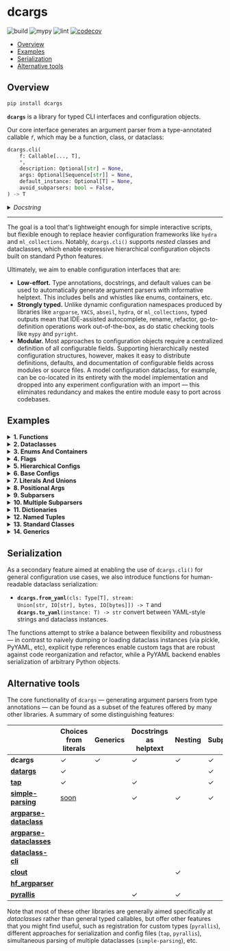 # dcargs

![build](https://github.com/brentyi/dcargs/workflows/build/badge.svg)
![mypy](https://github.com/brentyi/dcargs/workflows/mypy/badge.svg?branch=master)
![lint](https://github.com/brentyi/dcargs/workflows/lint/badge.svg)
[![codecov](https://codecov.io/gh/brentyi/dcargs/branch/master/graph/badge.svg)](https://codecov.io/gh/brentyi/dcargs)

- [Overview](#overview)
- [Examples](#examples)
- [Serialization](#serialization)
- [Alternative tools](#alternative-tools)

## Overview

```bash
pip install dcargs
```

**`dcargs`** is a library for typed CLI interfaces and configuration objects.

Our core interface generates an argument parser from a type-annotated callable
_`f`_, which may be a function, class, or dataclass:

```python
dcargs.cli(
    f: Callable[..., T],
    *,
    description: Optional[str] = None,
    args: Optional[Sequence[str]] = None,
    default_instance: Optional[T] = None,
    avoid_subparsers: bool = False,
) -> T
```

<details>
<summary><em>Docstring</em></summary>

<!-- START DOCSTRING -->

```
Call `f(...)`, with arguments populated from an automatically generated CLI
interface.

`f` should have type-annotated inputs, and can be a function or class. Note that if
`f` is a class, `dcargs.cli()` returns an instance.

The parser is generated by populating helptext from docstrings and types from
annotations; a broad range of core type annotations are supported...
    - Types natively accepted by `argparse`: str, int, float, pathlib.Path, etc.
    - Default values for optional parameters.
    - Booleans, which are automatically converted to flags when provided a default
      value.
    - Enums (via `enum.Enum`).
    - Various annotations from the standard typing library. Some examples:
      - `typing.ClassVar[T]`.
      - `typing.Optional[T]`.
      - `typing.Literal[T]`.
      - `typing.Sequence[T]`.
      - `typing.List[T]`.
      - `typing.Dict[K, V]`.
      - `typing.Tuple`, such as `typing.Tuple[T1, T2, T3]` or
        `typing.Tuple[T, ...]`.
      - `typing.Set[T]`.
      - `typing.Final[T]` and `typing.Annotated[T]`.
      - `typing.Union[T1, T2]`.
      - Various nested combinations of the above: `Optional[Literal[T]]`,
        `Final[Optional[Sequence[T]]]`, etc.
    - Hierarchical structures via nested dataclasses, TypedDict, NamedTuple,
      classes.
      - Simple nesting.
      - Unions over nested structures (subparsers).
      - Optional unions over nested structures (optional subparsers).
    - Generics (including nested generics).

Args:
    f: Callable.

Keyword Args:
    description: Description text for the parser, displayed when the --help flag is
        passed in. If not specified, `f`'s docstring is used. Mirrors argument from
        `argparse.ArgumentParser()`.
    args: If set, parse arguments from a sequence of strings instead of the
        commandline. Mirrors argument from `argparse.ArgumentParser.parse_args()`.
    default_instance: An instance of `T` to use for default values; only supported
        if `T` is a dataclass, TypedDict, or NamedTuple. Helpful for merging CLI
        arguments with values loaded from elsewhere. (for example, a config object
        loaded from a yaml file)
    avoid_subparsers: Avoid creating a subparser when defaults are provided for
        unions over nested types. Generates cleaner but less expressive CLIs.

Returns:
    The output of `f(...)`.
```

<!-- END DOCSTRING -->

</details>

---

The goal is a tool that's lightweight enough for simple interactive scripts, but
flexible enough to replace heavier configuration frameworks like `hydra` and
`ml_collections`. Notably, `dcargs.cli()` supports _nested_ classes and
dataclasses, which enable expressive hierarchical configuration objects built on
standard Python features.

Ultimately, we aim to enable configuration interfaces that are:

- **Low-effort.** Type annotations, docstrings, and default values can be used
  to automatically generate argument parsers with informative helptext. This
  includes bells and whistles like enums, containers, etc.
- **Strongly typed.** Unlike dynamic configuration namespaces produced by
  libraries like `argparse`, `YACS`, `abseil`, `hydra`, or `ml_collections`,
  typed outputs mean that IDE-assisted autocomplete, rename, refactor,
  go-to-definition operations work out-of-the-box, as do static checking tools
  like `mypy` and `pyright`.
- **Modular.** Most approaches to configuration objects require a centralized
  definition of all configurable fields. Supporting hierarchically nested
  configuration structures, however, makes it easy to distribute definitions,
  defaults, and documentation of configurable fields across modules or source
  files. A model configuration dataclass, for example, can be co-located in its
  entirety with the model implementation and dropped into any experiment
  configuration with an import — this eliminates redundancy and makes the entire
  module easy to port across codebases.

## Examples

<!-- START EXAMPLES -->
<details>
<summary>
<strong>1. Functions</strong>
</summary>
<br />

In the simplest case, `dcargs.cli()` can be used to run a function with arguments
populated from the CLI.

**Code ([link](examples/01_functions.py)):**

```python
import dcargs


def main(
    field1: str,
    field2: int = 3,
    flag: bool = False,
) -> None:
    """Function, whose arguments will be populated from a CLI interface.

    Args:
        field1: A string field.
        field2: A numeric field, with a default value.
        flag: A boolean flag.
    """
    print(field1, field2, flag)


if __name__ == "__main__":
    dcargs.cli(main)
```

<br />

**Example usage:**

<pre>
<samp>$ <kbd>python ./01_functions.py --help</kbd>
usage: 01_functions.py [-h] --field1 STR [--field2 INT]
                       [--flag]

Function, whose arguments will be populated from a CLI interface.

arguments:
  -h, --help            show this help message and exit
  --field1 STR  A string field. (required)
  --field2 INT  A numeric field, with a default value. (default: 3)
  --flag                A boolean flag.</samp>
</pre>

<pre>
<samp>$ <kbd>python ./01_functions.py --field1 hello</kbd>
hello 3 False</samp>
</pre>

<pre>
<samp>$ <kbd>python ./01_functions.py --field1 hello --flag</kbd>
hello 3 True</samp>
</pre>

</details>

<details>
<summary>
<strong>2. Dataclasses</strong>
</summary>
<br />

Common pattern: use `dcargs.cli()` to instantiate a dataclass.

**Code ([link](examples/02_dataclasses.py)):**

```python
import dataclasses

import dcargs


@dataclasses.dataclass
class Args:
    """Description.
    This should show up in the helptext!"""

    field1: str  # A string field.
    field2: int = 3  # A numeric field, with a default value.
    flag: bool = False  # A boolean flag.


if __name__ == "__main__":
    args = dcargs.cli(Args)
    print(args)
```

<br />

**Example usage:**

<pre>
<samp>$ <kbd>python ./02_dataclasses.py --help</kbd>
usage: 02_dataclasses.py [-h] --field1 STR [--field2 INT]
                         [--flag]

Description.
This should show up in the helptext!

arguments:
  -h, --help            show this help message and exit
  --field1 STR  A string field. (required)
  --field2 INT  A numeric field, with a default value. (default: 3)
  --flag                A boolean flag.</samp>
</pre>

<pre>
<samp>$ <kbd>python ./02_dataclasses.py --field1 hello</kbd>
Args(field1=&#x27;hello&#x27;, field2=3, flag=False)</samp>
</pre>

<pre>
<samp>$ <kbd>python ./02_dataclasses.py --field1 hello --flag</kbd>
Args(field1=&#x27;hello&#x27;, field2=3, flag=True)</samp>
</pre>

</details>

<details>
<summary>
<strong>3. Enums And Containers</strong>
</summary>
<br />

We can generate argument parsers from more advanced type annotations, like enums and
tuple types.

**Code ([link](examples/03_enums_and_containers.py)):**

```python
import dataclasses
import enum
import pathlib
from typing import Optional, Tuple

import dcargs


class OptimizerType(enum.Enum):
    ADAM = enum.auto()
    SGD = enum.auto()


@dataclasses.dataclass(frozen=True)
class TrainConfig:
    # Example of a variable-length tuple. `typing.List`, `typing.Sequence`,
    # `typing.Set`, `typing.Dict`, etc are all supported as well.
    dataset_sources: Tuple[pathlib.Path, ...]
    """Paths to load training data from. This can be multiple!"""

    # Fixed-length tuples are also okay.
    image_dimensions: Tuple[int, int] = (32, 32)
    """Height and width of some image data."""

    # Enums are handled seamlessly.
    optimizer_type: OptimizerType = OptimizerType.ADAM
    """Gradient-based optimizer to use."""

    # We can also explicitly mark arguments as optional.
    checkpoint_interval: Optional[int] = None
    """Interval to save checkpoints at."""


if __name__ == "__main__":
    config = dcargs.cli(TrainConfig)
    print(config)
```

<br />

**Example usage:**

<pre>
<samp>$ <kbd>python ./03_enums_and_containers.py --help</kbd>
usage: 03_enums_and_containers.py [-h] --dataset-sources PATH
                                  [PATH ...]
                                  [--image-dimensions INT INT]
                                  [--optimizer-type {ADAM,SGD}]
                                  [--checkpoint-interval None|INT]

arguments:
  -h, --help            show this help message and exit
  --dataset-sources PATH [PATH ...]
                        Paths to load training data from. This can be multiple! (required)
  --image-dimensions INT INT
                        Height and width of some image data. (default: 32 32)
  --optimizer-type {ADAM,SGD}
                        Gradient-based optimizer to use. (default: ADAM)
  --checkpoint-interval None|INT
                        Interval to save checkpoints at. (default: None)</samp>
</pre>

<pre>
<samp>$ <kbd>python ./03_enums_and_containers.py --dataset-sources ./data --image-dimensions 16 16</kbd>
TrainConfig(dataset_sources=(PosixPath(&#x27;data&#x27;),), image_dimensions=(16, 16), optimizer_type=&lt;OptimizerType.ADAM: 1&gt;, checkpoint_interval=None)</samp>
</pre>

<pre>
<samp>$ <kbd>python ./03_enums_and_containers.py --dataset-sources ./data --optimizer-type SGD</kbd>
TrainConfig(dataset_sources=(PosixPath(&#x27;data&#x27;),), image_dimensions=(32, 32), optimizer_type=&lt;OptimizerType.SGD: 2&gt;, checkpoint_interval=None)</samp>
</pre>

</details>

<details>
<summary>
<strong>4. Flags</strong>
</summary>
<br />

Booleans can either be expected to be explicitly passed in, or, if given a default
value, automatically converted to flags.

**Code ([link](examples/04_flags.py)):**

```python
import dataclasses
from typing import Optional

import dcargs


@dataclasses.dataclass
class Args:
    # Boolean. This expects an explicit "True" or "False".
    boolean: bool

    # Optional boolean. Same as above, but can be omitted.
    optional_boolean: Optional[bool]

    # Pass --flag-a in to set this value to True.
    flag_a: bool = False

    # Pass --no-flag-b in to set this value to False.
    flag_b: bool = True


if __name__ == "__main__":
    args = dcargs.cli(Args)
    print(args)
```

<br />

**Example usage:**

<pre>
<samp>$ <kbd>python ./04_flags.py --help</kbd>
usage: 04_flags.py [-h] --boolean {True,False}
                   [--optional-boolean None|{True,False}] [--flag-a]
                   [--no-flag-b]

arguments:
  -h, --help            show this help message and exit
  --boolean {True,False}
                        Boolean. This expects an explicit &quot;True&quot; or &quot;False&quot;. (required)
  --optional-boolean None|{True,False}
                        Optional boolean. Same as above, but can be omitted. (default: None)
  --flag-a              Pass --flag-a in to set this value to True.
  --no-flag-b           Pass --no-flag-b in to set this value to False. (default: True)</samp>
</pre>

<pre>
<samp>$ <kbd>python ./04_flags.py --boolean True</kbd>
Args(boolean=True, optional_boolean=None, flag_a=False, flag_b=True)</samp>
</pre>

<pre>
<samp>$ <kbd>python ./04_flags.py --boolean False --flag-a</kbd>
Args(boolean=False, optional_boolean=None, flag_a=True, flag_b=True)</samp>
</pre>

<pre>
<samp>$ <kbd>python ./04_flags.py --boolean False --no-flag-b</kbd>
Args(boolean=False, optional_boolean=None, flag_a=False, flag_b=False)</samp>
</pre>

</details>

<details>
<summary>
<strong>5. Hierarchical Configs</strong>
</summary>
<br />

Parsing of nested types (in this case nested dataclasses) enables hierarchical
configuration objects that are both modular and highly expressive.

**Code ([link](examples/05_hierarchical_configs.py)):**

```python
import dataclasses
import enum
import pathlib

import dcargs


class OptimizerType(enum.Enum):
    ADAM = enum.auto()
    SGD = enum.auto()


@dataclasses.dataclass(frozen=True)
class OptimizerConfig:
    # Gradient-based optimizer to use.
    algorithm: OptimizerType = OptimizerType.ADAM

    # Learning rate to use.
    learning_rate: float = 3e-4

    # Coefficient for L2 regularization.
    weight_decay: float = 1e-2


@dataclasses.dataclass(frozen=True)
class ExperimentConfig:
    # Various configurable options for our optimizer.
    optimizer: OptimizerConfig

    # Batch size.
    batch_size: int = 32

    # Total number of training steps.
    train_steps: int = 100_000

    # Random seed. This is helpful for making sure that our experiments are all
    # reproducible!
    seed: int = 0


def train(
    out_dir: pathlib.Path,
    /,
    config: ExperimentConfig,
    restore_checkpoint: bool = False,
    checkpoint_interval: int = 1000,
) -> None:
    """Train a model.

    Args:
        out_dir: Where to save logs and checkpoints.
        config: Experiment configuration.
        restore_checkpoint: Set to restore an existing checkpoint.
        checkpoint_interval: Training steps between each checkpoint save.
    """
    print(f"{out_dir=}, {restore_checkpoint=}, {checkpoint_interval=}")
    print(f"{config=}")
    print(dcargs.to_yaml(config))


if __name__ == "__main__":
    dcargs.cli(train)
```

<br />

**Example usage:**

<pre>
<samp>$ <kbd>python ./05_hierarchical_configs.py --help</kbd>
usage: 05_hierarchical_configs.py [-h]
                                  [--config.optimizer.algorithm {ADAM,SGD}]
                                  [--config.optimizer.learning-rate FLOAT]
                                  [--config.optimizer.weight-decay FLOAT]
                                  [--config.batch-size INT]
                                  [--config.train-steps INT]
                                  [--config.seed INT]
                                  [--restore-checkpoint]
                                  [--checkpoint-interval INT]
                                  OUT_DIR

Train a model.

positional arguments:
  OUT_DIR       Where to save logs and checkpoints. (required)

arguments:
  -h, --help            show this help message and exit
  --restore-checkpoint  Set to restore an existing checkpoint.
  --checkpoint-interval INT
                        Training steps between each checkpoint save. (default: 1000)

config.optimizer arguments:
  Various configurable options for our optimizer.

  --config.optimizer.algorithm {ADAM,SGD}
                        Gradient-based optimizer to use. (default: ADAM)
  --config.optimizer.learning-rate FLOAT
                        Learning rate to use. (default: 0.0003)
  --config.optimizer.weight-decay FLOAT
                        Coefficient for L2 regularization. (default: 0.01)

config arguments:
  Experiment configuration.

  --config.batch-size INT
                        Batch size. (default: 32)
  --config.train-steps INT
                        Total number of training steps. (default: 100000)
  --config.seed INT
                        Random seed. This is helpful for making sure that our experiments are all
                        reproducible! (default: 0)</samp>
</pre>

<pre>
<samp>$ <kbd>python ./05_hierarchical_configs.py . --config.optimizer.algorithm SGD</kbd>
out_dir=PosixPath(&#x27;.&#x27;), restore_checkpoint=False, checkpoint_interval=1000
config=ExperimentConfig(optimizer=OptimizerConfig(algorithm=&lt;OptimizerType.SGD: 2&gt;, learning_rate=0.0003, weight_decay=0.01), batch_size=32, train_steps=100000, seed=0)
# dcargs YAML.
!dataclass:ExperimentConfig
batch_size: 32
optimizer: !dataclass:OptimizerConfig
  algorithm: !enum:OptimizerType &#x27;SGD&#x27;
  learning_rate: 0.0003
  weight_decay: 0.01
seed: 0
train_steps: 100000</samp>
</pre>

<pre>
<samp>$ <kbd>python ./05_hierarchical_configs.py . --restore-checkpoint</kbd>
out_dir=PosixPath(&#x27;.&#x27;), restore_checkpoint=True, checkpoint_interval=1000
config=ExperimentConfig(optimizer=OptimizerConfig(algorithm=&lt;OptimizerType.ADAM: 1&gt;, learning_rate=0.0003, weight_decay=0.01), batch_size=32, train_steps=100000, seed=0)
# dcargs YAML.
!dataclass:ExperimentConfig
batch_size: 32
optimizer: !dataclass:OptimizerConfig
  algorithm: !enum:OptimizerType &#x27;ADAM&#x27;
  learning_rate: 0.0003
  weight_decay: 0.01
seed: 0
train_steps: 100000</samp>
</pre>

</details>

<details>
<summary>
<strong>6. Base Configs</strong>
</summary>
<br />

We can integrate `dcargs.cli()` into common configuration patterns: here, we select
one of multiple possible base configurations, and then use the CLI to either override
(existing) or fill in (missing) values.

**Code ([link](examples/06_base_configs.py)):**

```python
import dataclasses
import os
from typing import Callable, Literal, Tuple, Union

import dcargs


# Learning rate schedulers.
def no_lr_scheduler(step: int) -> float:
    return 1.0


def linear_warmup_1000_scheduler(step: int) -> float:
    assert step >= 0
    return min(1.0, step / 1000.0)


# Optimizer configs.
@dataclasses.dataclass
class AdamOptimizer:
    # Adam learning rate.
    learning_rate: float = 1e-3

    # Moving average parameters.
    betas: Tuple[float, float] = (0.9, 0.999)


@dataclasses.dataclass
class SgdOptimizer:
    # SGD learning rate.
    learning_rate: float = 3e-4


# Overall experiment config.
@dataclasses.dataclass(frozen=True)
class ExperimentConfig:
    # Dataset to run experiment on.
    dataset: Literal["mnist", "imagenet-50"]

    # Optimizer parameters.
    optimizer: Union[AdamOptimizer, SgdOptimizer]

    # Learning rate scheduler. Fields with types that `dcargs.cli()` does not support
    # instantiating from the CLI (such as Callables) will always be kept at their
    # default value.
    lr_scheduler: Callable[[int], float]

    # Model size.
    num_layers: int
    units: int

    # Batch size.
    batch_size: int

    # Total number of training steps.
    train_steps: int

    # Random seed. This is helpful for making sure that our experiments are all
    # reproducible!
    seed: int


# Note that we could also define this library using separate YAML files (similar to
# `config_path`/`config_name` in Hydra), but staying in Python enables seamless type
# checking + IDE support.
base_config_library = {
    "small": ExperimentConfig(
        dataset="mnist",
        optimizer=SgdOptimizer(),
        lr_scheduler=no_lr_scheduler,
        batch_size=2048,
        num_layers=4,
        units=64,
        train_steps=30_000,
        # The dcargs.MISSING sentinel allows us to specify that the seed should have no
        # default, and needs to be populated from the CLI.
        seed=dcargs.MISSING,
    ),
    "big": ExperimentConfig(
        dataset="imagenet-50",
        optimizer=AdamOptimizer(),
        lr_scheduler=linear_warmup_1000_scheduler,
        batch_size=32,
        num_layers=8,
        units=256,
        train_steps=100_000,
        seed=dcargs.MISSING,
    ),
}

if __name__ == "__main__":
    # Get base configuration name from environment.
    base_config_name = os.environ.get("BASE_CONFIG")
    if base_config_name is None or base_config_name not in base_config_library:
        raise SystemExit(
            f"BASE_CONFIG should be set to one of {tuple(base_config_library.keys())}"
        )

    # Get base configuration from our library, and use it for default CLI parameters.
    base_config = base_config_library[base_config_name]
    config = dcargs.cli(
        ExperimentConfig,
        default_instance=base_config,
        # `avoid_subparsers` will avoid making a subparser for unions when a default is
        # provided; in this case, it simplifies our CLI but makes it less expressive
        # (cannot switch away from the base optimizer types).
        avoid_subparsers=True,
    )
    print(config)
```

<br />

**Example usage:**

<pre>
<samp>$ <kbd>BASE_CONFIG=small python ./06_base_configs.py --help</kbd>
usage: 06_base_configs.py [-h] [--dataset {mnist,imagenet-50}]
                          [--optimizer.learning-rate FLOAT]
                          [--lr-scheduler fixed]
                          [--num-layers INT] [--units INT]
                          [--batch-size INT]
                          [--train-steps INT] --seed INT

arguments:
  -h, --help            show this help message and exit
  --dataset {mnist,imagenet-50}
                        Dataset to run experiment on. (default: mnist)
  --lr-scheduler (fixed)
                        Learning rate scheduler. Fields with types that `dcargs.cli()` does not support
                        instantiating from the CLI (such as Callables) will always be kept at their
                        default value. (value: &#x27;&lt;function no_lr_scheduler at 0x7fb5254763a0&gt;&#x27;)
  --num-layers INT
                        Model size. (default: 4)
  --units INT   Model size. (default: 64)
  --batch-size INT
                        Batch size. (default: 2048)
  --train-steps INT
                        Total number of training steps. (default: 30000)
  --seed INT    Random seed. This is helpful for making sure that our experiments are all
                        reproducible! (required)

optimizer arguments:
  Optimizer parameters.

  --optimizer.learning-rate FLOAT
                        SGD learning rate. (default: 0.0003)</samp>
</pre>

<pre>
<samp>$ <kbd>BASE_CONFIG=small python ./06_base_configs.py --seed 94720</kbd>
ExperimentConfig(dataset=&#x27;mnist&#x27;, optimizer=SgdOptimizer(learning_rate=0.0003), lr_scheduler=&lt;function no_lr_scheduler at 0x7fc74a7733a0&gt;, num_layers=4, units=64, batch_size=2048, train_steps=30000, seed=94720)</samp>
</pre>

<pre>
<samp>$ <kbd>BASE_CONFIG=big python ./06_base_configs.py --help</kbd>
usage: 06_base_configs.py [-h] [--dataset {mnist,imagenet-50}]
                          [--optimizer.learning-rate FLOAT]
                          [--optimizer.betas FLOAT FLOAT]
                          [--lr-scheduler fixed]
                          [--num-layers INT] [--units INT]
                          [--batch-size INT]
                          [--train-steps INT] --seed INT

arguments:
  -h, --help            show this help message and exit
  --dataset {mnist,imagenet-50}
                        Dataset to run experiment on. (default: imagenet-50)
  --lr-scheduler (fixed)
                        Learning rate scheduler. Fields with types that `dcargs.cli()` does not support
                        instantiating from the CLI (such as Callables) will always be kept at their
                        default value. (value: &#x27;&lt;function linear_warmup_1000_scheduler at 0x7ff2be2a0dc0&gt;&#x27;)
  --num-layers INT
                        Model size. (default: 8)
  --units INT   Model size. (default: 256)
  --batch-size INT
                        Batch size. (default: 32)
  --train-steps INT
                        Total number of training steps. (default: 100000)
  --seed INT    Random seed. This is helpful for making sure that our experiments are all
                        reproducible! (required)

optimizer arguments:
  Optimizer parameters.

  --optimizer.learning-rate FLOAT
                        Adam learning rate. (default: 0.001)
  --optimizer.betas FLOAT FLOAT
                        Moving average parameters. (default: 0.9 0.999)</samp>
</pre>

<pre>
<samp>$ <kbd>BASE_CONFIG=big python ./06_base_configs.py --seed 94720</kbd>
ExperimentConfig(dataset=&#x27;imagenet-50&#x27;, optimizer=AdamOptimizer(learning_rate=0.001, betas=(0.9, 0.999)), lr_scheduler=&lt;function linear_warmup_1000_scheduler at 0x7fb97f898dc0&gt;, num_layers=8, units=256, batch_size=32, train_steps=100000, seed=94720)</samp>
</pre>

</details>

<details>
<summary>
<strong>7. Literals And Unions</strong>
</summary>
<br />

`typing.Literal[]` can be used to restrict inputs to a fixed set of literal choices;
`typing.Union[]` can be used to restrict inputs to a fixed set of types.

**Code ([link](examples/07_literals_and_unions.py)):**

```python
import dataclasses
import enum
from typing import Literal, Tuple, Union

import dcargs


class Color(enum.Enum):
    RED = enum.auto()
    GREEN = enum.auto()
    BLUE = enum.auto()


@dataclasses.dataclass(frozen=True)
class Args:
    enum: Color = Color.RED
    restricted_enum: Literal[Color.RED, Color.GREEN] = Color.RED
    integer: Literal[0, 1, 2, 3] = 0
    string: Literal["red", "green"] = "red"
    string_or_enum: Union[Literal["red", "green"], Color] = "red"
    tuple_of_string_or_enum: Tuple[Union[Literal["red", "green"], Color], ...] = (
        "red",
        Color.RED,
    )


if __name__ == "__main__":
    args = dcargs.cli(Args)
    print(args)
```

<br />

**Example usage:**

<pre>
<samp>$ <kbd>python ./07_literals_and_unions.py --help</kbd>
usage: 07_literals_and_unions.py [-h] [--enum {RED,GREEN,BLUE}]
                                 [--restricted-enum {RED,GREEN}]
                                 [--integer {0,1,2,3}]
                                 [--string {red,green}]
                                 [--string-or-enum {red,green,RED,GREEN,BLUE}]
                                 [--tuple-of-string-or-enum {red,green,RED,GREEN,BLUE} [{red,green,RED,GREEN,BLUE} ...]]

arguments:
  -h, --help            show this help message and exit
  --enum {RED,GREEN,BLUE}
                        (default: RED)
  --restricted-enum {RED,GREEN}
                        (default: RED)
  --integer {0,1,2,3}
                        (default: 0)
  --string {red,green}
                        (default: red)
  --string-or-enum {red,green,RED,GREEN,BLUE}
                        (default: red)
  --tuple-of-string-or-enum {red,green,RED,GREEN,BLUE} [{red,green,RED,GREEN,BLUE} ...]
                        (default: red RED)</samp>
</pre>

<pre>
<samp>$ <kbd>python ./07_literals_and_unions.py --enum RED --restricted-enum GREEN --integer 3 --string green</kbd>
Args(enum=&lt;Color.RED: 1&gt;, restricted_enum=&lt;Color.GREEN: 2&gt;, integer=3, string=&#x27;green&#x27;, string_or_enum=&#x27;red&#x27;, tuple_of_string_or_enum=(&#x27;red&#x27;, &lt;Color.RED: 1&gt;))</samp>
</pre>

<pre>
<samp>$ <kbd>python ./07_literals_and_unions.py --string-or-enum green</kbd>
Args(enum=&lt;Color.RED: 1&gt;, restricted_enum=&lt;Color.RED: 1&gt;, integer=0, string=&#x27;red&#x27;, string_or_enum=&#x27;green&#x27;, tuple_of_string_or_enum=(&#x27;red&#x27;, &lt;Color.RED: 1&gt;))</samp>
</pre>

<pre>
<samp>$ <kbd>python ./07_literals_and_unions.py --string-or-enum RED</kbd>
Args(enum=&lt;Color.RED: 1&gt;, restricted_enum=&lt;Color.RED: 1&gt;, integer=0, string=&#x27;red&#x27;, string_or_enum=&lt;Color.RED: 1&gt;, tuple_of_string_or_enum=(&#x27;red&#x27;, &lt;Color.RED: 1&gt;))</samp>
</pre>

<pre>
<samp>$ <kbd>python ./07_literals_and_unions.py --tuple-of-string-or-enum RED green BLUE</kbd>
Args(enum=&lt;Color.RED: 1&gt;, restricted_enum=&lt;Color.RED: 1&gt;, integer=0, string=&#x27;red&#x27;, string_or_enum=&#x27;red&#x27;, tuple_of_string_or_enum=(&lt;Color.RED: 1&gt;, &#x27;green&#x27;, &lt;Color.BLUE: 3&gt;))</samp>
</pre>

</details>

<details>
<summary>
<strong>8. Positional Args</strong>
</summary>
<br />

Positional-only arguments in functions are converted to positional CLI arguments.

**Code ([link](examples/08_positional_args.py)):**

```python
from __future__ import annotations

import dataclasses
import enum
import pathlib
from typing import Tuple

import dcargs


def main(
    source: pathlib.Path,
    dest: pathlib.Path,
    /,  # Mark the end of positional arguments.
    optimizer: OptimizerConfig,
    force: bool = False,
    verbose: bool = False,
    background_rgb: Tuple[float, float, float] = (1.0, 0.0, 0.0),
) -> None:
    """Command-line interface defined using a function signature. Note that this
    docstring is parsed to generate helptext.

    Args:
        source: Source path.
        dest: Destination path.
        optimizer: Configuration for our optimizer object.
        force: Do not prompt before overwriting.
        verbose: Explain what is being done.
        background_rgb: Background color. Red by default.
    """
    print(f"{source=}\n{dest=}\n{optimizer=}\n{force=}\n{verbose=}\n{background_rgb=}")


class OptimizerType(enum.Enum):
    ADAM = enum.auto()
    SGD = enum.auto()


@dataclasses.dataclass(frozen=True)
class OptimizerConfig:
    algorithm: OptimizerType = OptimizerType.ADAM
    """Gradient-based optimizer to use."""

    learning_rate: float = 3e-4
    """Learning rate to use."""

    weight_decay: float = 1e-2
    """Coefficient for L2 regularization."""


if __name__ == "__main__":
    dcargs.cli(main)
```

<br />

**Example usage:**

<pre>
<samp>$ <kbd>python ./08_positional_args.py --help</kbd>
usage: 08_positional_args.py [-h] [--optimizer.algorithm {ADAM,SGD}]
                             [--optimizer.learning-rate FLOAT]
                             [--optimizer.weight-decay FLOAT]
                             [--force] [--verbose]
                             [--background-rgb FLOAT FLOAT FLOAT]
                             SOURCE DEST

Command-line interface defined using a function signature. Note that this
docstring is parsed to generate helptext.

positional arguments:
  SOURCE        Source path. (required)
  DEST          Destination path. (required)

arguments:
  -h, --help            show this help message and exit
  --force               Do not prompt before overwriting.
  --verbose             Explain what is being done.
  --background-rgb FLOAT FLOAT FLOAT
                        Background color. Red by default. (default: 1.0 0.0 0.0)

optimizer arguments:
  Configuration for our optimizer object.

  --optimizer.algorithm {ADAM,SGD}
                        Gradient-based optimizer to use. (default: ADAM)
  --optimizer.learning-rate FLOAT
                        Learning rate to use. (default: 0.0003)
  --optimizer.weight-decay FLOAT
                        Coefficient for L2 regularization. (default: 0.01)</samp>
</pre>

<pre>
<samp>$ <kbd>python ./08_positional_args.py ./a ./b --optimizer.learning-rate 1e-5</kbd>
source=PosixPath(&#x27;a&#x27;)
dest=PosixPath(&#x27;b&#x27;)
optimizer=OptimizerConfig(algorithm=&lt;OptimizerType.ADAM: 1&gt;, learning_rate=1e-05, weight_decay=0.01)
force=False
verbose=False
background_rgb=(1.0, 0.0, 0.0)</samp>
</pre>

</details>

<details>
<summary>
<strong>9. Subparsers</strong>
</summary>
<br />

Unions over nested types (classes or dataclasses) are populated using subparsers.

**Code ([link](examples/09_subparsers.py)):**

```python
from __future__ import annotations

import dataclasses
from typing import Union

import dcargs


@dataclasses.dataclass(frozen=True)
class Checkout:
    """Checkout a branch."""

    branch: str


@dataclasses.dataclass(frozen=True)
class Commit:
    """Commit changes."""

    message: str
    all: bool = False


def main(cmd: Union[Checkout, Commit]) -> None:
    print(cmd)


if __name__ == "__main__":
    dcargs.cli(main)
```

<br />

**Example usage:**

<pre>
<samp>$ <kbd>python ./09_subparsers.py --help</kbd>
usage: 09_subparsers.py [-h] {checkout,commit} ...

arguments:
  -h, --help         show this help message and exit

subcommands:

  {checkout,commit}</samp>
</pre>

<pre>
<samp>$ <kbd>python ./09_subparsers.py commit --help</kbd>
usage: 09_subparsers.py commit [-h] --cmd.message STR [--cmd.all]

Commit changes.

arguments:
  -h, --help            show this help message and exit

cmd arguments:
  --cmd.message STR
                        (required)
  --cmd.all</samp>
</pre>

<pre>
<samp>$ <kbd>python ./09_subparsers.py commit --cmd.message hello --cmd.all</kbd>
Commit(message=&#x27;hello&#x27;, all=True)</samp>
</pre>

<pre>
<samp>$ <kbd>python ./09_subparsers.py checkout --help</kbd>
usage: 09_subparsers.py checkout [-h] --cmd.branch STR

Checkout a branch.

arguments:
  -h, --help            show this help message and exit

cmd arguments:
  --cmd.branch STR
                        (required)</samp>
</pre>

<pre>
<samp>$ <kbd>python ./09_subparsers.py checkout --cmd.branch main</kbd>
Checkout(branch=&#x27;main&#x27;)</samp>
</pre>

</details>

<details>
<summary>
<strong>10. Multiple Subparsers</strong>
</summary>
<br />

Multiple unions over nested types are populated using a series of subparsers.

**Code ([link](examples/10_multiple_subparsers.py)):**

```python
from __future__ import annotations

import dataclasses
from typing import Literal, Tuple, Union

import dcargs

# Possible dataset configurations.


@dataclasses.dataclass
class MnistDataset:
    binary: bool = False
    """Set to load binary version of MNIST dataset."""


@dataclasses.dataclass
class ImageNetDataset:
    subset: Literal[50, 100, 1000]
    """Choose between ImageNet-50, ImageNet-100, ImageNet-1000, etc."""


# Possible optimizer configurations.


@dataclasses.dataclass
class AdamOptimizer:
    learning_rate: float = 1e-3
    betas: Tuple[float, float] = (0.9, 0.999)


@dataclasses.dataclass
class SgdOptimizer:
    learning_rate: float = 3e-4


# Train script.


def train(
    dataset: Union[MnistDataset, ImageNetDataset] = MnistDataset(),
    optimizer: Union[AdamOptimizer, SgdOptimizer] = AdamOptimizer(),
) -> None:
    """Example training script.

    Args:
        dataset: Dataset to train on.
        optimizer: Optimizer to train with.

    Returns:
        None:
    """
    print(dataset)
    print(optimizer)


if __name__ == "__main__":
    dcargs.cli(train)
```

<br />

**Example usage:**

<pre>
<samp>$ <kbd>python ./10_multiple_subparsers.py</kbd>
MnistDataset(binary=False)
AdamOptimizer(learning_rate=0.001, betas=(0.9, 0.999))</samp>
</pre>

<pre>
<samp>$ <kbd>python ./10_multiple_subparsers.py --help</kbd>
usage: 10_multiple_subparsers.py [-h] [{mnist-dataset,image-net-dataset}] ...

Example training script.

arguments:
  -h, --help            show this help message and exit

optional subcommands:
  Dataset to train on.  (default: mnist-dataset)

  [{mnist-dataset,image-net-dataset}]</samp>
</pre>

<pre>
<samp>$ <kbd>python ./10_multiple_subparsers.py mnist-dataset --help</kbd>
usage: 10_multiple_subparsers.py mnist-dataset [-h] [--dataset.binary]
                                               [{adam-optimizer,sgd-optimizer}]
                                               ...

arguments:
  -h, --help            show this help message and exit

dataset arguments:
  --dataset.binary      Set to load binary version of MNIST dataset.

optional subcommands:
  Optimizer to train with. (default: adam-optimizer)

  [{adam-optimizer,sgd-optimizer}]</samp>
</pre>

<pre>
<samp>$ <kbd>python ./10_multiple_subparsers.py mnist-dataset adam-optimizer --optimizer.learning-rate 3e-4</kbd>
MnistDataset(binary=False)
AdamOptimizer(learning_rate=0.0003, betas=(0.9, 0.999))</samp>
</pre>

</details>

<details>
<summary>
<strong>11. Dictionaries</strong>
</summary>
<br />

Dictionary inputs can be specified using either a standard `Dict[K, V]` annotation,
or a `TypedDict` type.

Note that setting `total=False` for `TypedDict` is currently not (but reasonably could be)
supported.

**Code ([link](examples/11_dictionaries.py)):**

```python
from typing import Dict, TypedDict

import dcargs


class DictionarySchema(TypedDict):
    field1: str  # A string field.
    field2: int  # A numeric field.
    field3: bool  # A boolean field.


def main(
    standard_dict: Dict[str, bool],
    typed_dict: DictionarySchema = {
        "field1": "hey",
        "field2": 3,
        "field3": False,
    },
) -> None:
    assert isinstance(standard_dict, dict)
    assert isinstance(typed_dict, dict)
    print("Standard dict:", standard_dict)
    print("Typed dict:", typed_dict)


if __name__ == "__main__":
    dcargs.cli(main)
```

<br />

**Example usage:**

<pre>
<samp>$ <kbd>python ./11_dictionaries.py --help</kbd>
usage: 11_dictionaries.py [-h] --standard-dict STR {True,False}
                          [STR {True,False} ...]
                          [--typed-dict.field1 STR]
                          [--typed-dict.field2 INT]
                          [--typed-dict.field3]

arguments:
  -h, --help            show this help message and exit
  --standard-dict STR {True,False} [STR {True,False} ...]
                        (required)

typed_dict arguments:

  --typed-dict.field1 STR
                        A string field. (default: hey)
  --typed-dict.field2 INT
                        A numeric field. (default: 3)
  --typed-dict.field3   A boolean field.</samp>
</pre>

<pre>
<samp>$ <kbd>python ./11_dictionaries.py --standard-dict key1 True key2 False</kbd>
Standard dict: {&#x27;key1&#x27;: True, &#x27;key2&#x27;: False}
Typed dict: {&#x27;field1&#x27;: &#x27;hey&#x27;, &#x27;field2&#x27;: 3, &#x27;field3&#x27;: False}</samp>
</pre>

</details>

<details>
<summary>
<strong>12. Named Tuples</strong>
</summary>
<br />

Example using `dcargs.cli()` to instantiate a named tuple.

**Code ([link](examples/12_named_tuples.py)):**

```python
from typing import NamedTuple

import dcargs


class TupleType(NamedTuple):
    """Description.
    This should show up in the helptext!"""

    field1: str  # A string field.
    field2: int = 3  # A numeric field, with a default value.
    flag: bool = False  # A boolean flag.


if __name__ == "__main__":
    x = dcargs.cli(TupleType)
    assert isinstance(x, tuple)
    print(x)
```

<br />

**Example usage:**

<pre>
<samp>$ <kbd>python ./12_named_tuples.py --help</kbd>
usage: 12_named_tuples.py [-h] --field1 STR [--field2 INT]
                          [--flag]

Description.
This should show up in the helptext!

arguments:
  -h, --help            show this help message and exit
  --field1 STR  A string field. (required)
  --field2 INT  A numeric field, with a default value. (default: 3)
  --flag                A boolean flag.</samp>
</pre>

<pre>
<samp>$ <kbd>python ./12_named_tuples.py --field1 hello</kbd>
TupleType(field1=&#x27;hello&#x27;, field2=3, flag=False)</samp>
</pre>

</details>

<details>
<summary>
<strong>13. Standard Classes</strong>
</summary>
<br />

In addition to functions and dataclasses, we can also generate CLIs from (the
constructors of) standard Python classes.

**Code ([link](examples/13_standard_classes.py)):**

```python
import dcargs


class Args:
    def __init__(
        self,
        field1: str,
        field2: int,
        flag: bool = False,
    ):
        """Arguments.

        Args:
            field1: A string field.
            field2: A numeric field.
            flag: A boolean flag.
        """
        self.data = [field1, field2, flag]


if __name__ == "__main__":
    args = dcargs.cli(Args)
    print(args.data)
```

<br />

**Example usage:**

<pre>
<samp>$ <kbd>python ./13_standard_classes.py --help</kbd>
usage: 13_standard_classes.py [-h] --field1 STR --field2 INT
                              [--flag]

Arguments.

arguments:
  -h, --help            show this help message and exit
  --field1 STR  A string field. (required)
  --field2 INT  A numeric field. (required)
  --flag                A boolean flag.</samp>
</pre>

<pre>
<samp>$ <kbd>python ./13_standard_classes.py --field1 hello --field2 7</kbd>
[&#x27;hello&#x27;, 7, False]</samp>
</pre>

</details>

<details>
<summary>
<strong>14. Generics</strong>
</summary>
<br />

Example of parsing for generic dataclasses.

**Code ([link](examples/14_generics.py)):**

```python
import dataclasses
from typing import Generic, TypeVar

import dcargs

ScalarType = TypeVar("ScalarType")
ShapeType = TypeVar("ShapeType")


@dataclasses.dataclass(frozen=True)
class Point3(Generic[ScalarType]):
    x: ScalarType
    y: ScalarType
    z: ScalarType
    frame_id: str


@dataclasses.dataclass(frozen=True)
class Triangle:
    a: Point3[float]
    b: Point3[float]
    c: Point3[float]


@dataclasses.dataclass(frozen=True)
class Args(Generic[ShapeType]):
    point_continuous: Point3[float]
    point_discrete: Point3[int]
    shape: ShapeType


if __name__ == "__main__":
    args = dcargs.cli(Args[Triangle])
    print(args)
```

<br />

**Example usage:**

<pre>
<samp>$ <kbd>python ./14_generics.py --help</kbd>
usage: 14_generics.py [-h] --point-continuous.x FLOAT
                      --point-continuous.y FLOAT --point-continuous.z
                      FLOAT --point-continuous.frame-id STR
                      --point-discrete.x INT --point-discrete.y
                      INT --point-discrete.z INT
                      --point-discrete.frame-id STR --shape.a.x
                      FLOAT --shape.a.y FLOAT --shape.a.z
                      FLOAT --shape.a.frame-id STR --shape.b.x
                      FLOAT --shape.b.y FLOAT --shape.b.z
                      FLOAT --shape.b.frame-id STR --shape.c.x
                      FLOAT --shape.c.y FLOAT --shape.c.z
                      FLOAT --shape.c.frame-id STR

arguments:
  -h, --help            show this help message and exit

point_continuous arguments:

  --point-continuous.x FLOAT
                        (required)
  --point-continuous.y FLOAT
                        (required)
  --point-continuous.z FLOAT
                        (required)
  --point-continuous.frame-id STR
                        (required)

point_discrete arguments:

  --point-discrete.x INT
                        (required)
  --point-discrete.y INT
                        (required)
  --point-discrete.z INT
                        (required)
  --point-discrete.frame-id STR
                        (required)

shape.a arguments:

  --shape.a.x FLOAT
                        (required)
  --shape.a.y FLOAT
                        (required)
  --shape.a.z FLOAT
                        (required)
  --shape.a.frame-id STR
                        (required)

shape.b arguments:

  --shape.b.x FLOAT
                        (required)
  --shape.b.y FLOAT
                        (required)
  --shape.b.z FLOAT
                        (required)
  --shape.b.frame-id STR
                        (required)

shape.c arguments:

  --shape.c.x FLOAT
                        (required)
  --shape.c.y FLOAT
                        (required)
  --shape.c.z FLOAT
                        (required)
  --shape.c.frame-id STR
                        (required)</samp>
</pre>

</details><!-- END EXAMPLES -->

## Serialization

As a secondary feature aimed at enabling the use of `dcargs.cli()` for general
configuration use cases, we also introduce functions for human-readable
dataclass serialization:

- <code><strong>dcargs.from_yaml</strong>(cls: Type[T], stream: Union[str,
  IO[str], bytes, IO[bytes]]) -> T</code> and
  <code><strong>dcargs.to_yaml</strong>(instance: T) -> str</code> convert
  between YAML-style strings and dataclass instances.

The functions attempt to strike a balance between flexibility and robustness —
in contrast to naively dumping or loading dataclass instances (via pickle,
PyYAML, etc), explicit type references enable custom tags that are robust
against code reorganization and refactor, while a PyYAML backend enables
serialization of arbitrary Python objects.

## Alternative tools

The core functionality of `dcargs` — generating argument parsers from type
annotations — can be found as a subset of the features offered by many other
libraries. A summary of some distinguishing features:

|                                                                                                              | Choices from literals                                    | Generics | Docstrings as helptext | Nesting | Subparsers | Containers |
| ------------------------------------------------------------------------------------------------------------ | -------------------------------------------------------- | -------- | ---------------------- | ------- | ---------- | ---------- |
| **dcargs**                                                                                                   | ✓                                                        | ✓        | ✓                      | ✓       | ✓          | ✓          |
| **[datargs](https://github.com/roee30/datargs)**                                                             | ✓                                                        |          |                        |         | ✓          | ✓          |
| **[tap](https://github.com/swansonk14/typed-argument-parser)**                                               | ✓                                                        |          | ✓                      |         | ✓          | ✓          |
| **[simple-parsing](https://github.com/lebrice/SimpleParsing)**                                               | [soon](https://github.com/lebrice/SimpleParsing/pull/86) |          | ✓                      | ✓       | ✓          | ✓          |
| **[argparse-dataclass](https://pypi.org/project/argparse-dataclass/)**                                       |                                                          |          |                        |         |            |            |
| **[argparse-dataclasses](https://pypi.org/project/argparse-dataclasses/)**                                   |                                                          |          |                        |         |            |            |
| **[dataclass-cli](https://github.com/malte-soe/dataclass-cli)**                                              |                                                          |          |                        |         |            |            |
| **[clout](https://pypi.org/project/clout/)**                                                                 |                                                          |          |                        | ✓       |            |            |
| **[hf_argparser](https://github.com/huggingface/transformers/blob/master/src/transformers/hf_argparser.py)** |                                                          |          |                        |         |            | ✓          |
| **[pyrallis](https://github.com/eladrich/pyrallis/)**                                                        |                                                          |          | ✓                      | ✓       |            | ✓          |

Note that most of these other libraries are generally aimed specifically at
_dataclasses_ rather than general typed callables, but offer other features that
you might find useful, such as registration for custom types (`pyrallis`),
different approaches for serialization and config files (`tap`, `pyrallis`),
simultaneous parsing of multiple dataclasses (`simple-parsing`), etc.
